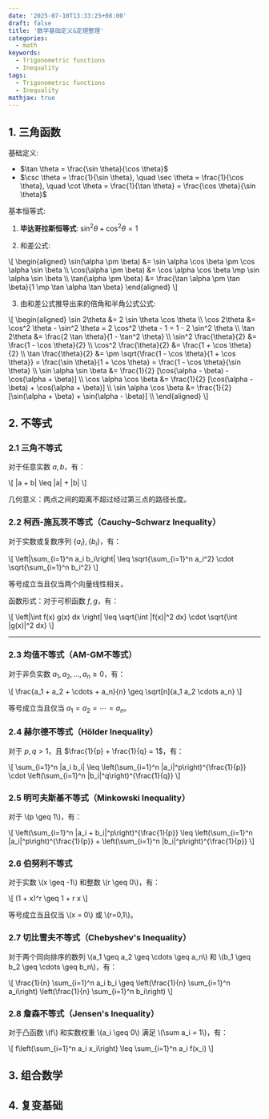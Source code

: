 ```yaml
---
date: '2025-07-10T13:33:25+08:00'
draft: false
title: '数学基础定义&定理整理'
categories:
  - math
keywords:
  - Trigonometric functions
  - Inequality
tags:
  - Trigonometric functions
  - Inequality
mathjax: true
---
```


## 1. 三角函数

基础定义:
- $\tan \theta = \frac{\sin \theta}{\cos \theta}$
- $\csc \theta = \frac{1}{\sin \theta}, \quad \sec \theta = \frac{1}{\cos \theta}, \quad \cot \theta = \frac{1}{\tan \theta} = \frac{\cos \theta}{\sin \theta}$

基本恒等式:

1. **毕达哥拉斯恒等式**: $\sin^2 \theta + \cos^2 \theta = 1$

2. 和差公式: 

\\[
\begin{aligned}
\sin(\alpha \pm \beta) &= \sin \alpha \cos \beta \pm \cos \alpha \sin \beta \\\\
\cos(\alpha \pm \beta) &= \cos \alpha \cos \beta \mp \sin \alpha \sin \beta \\\\
\tan(\alpha \pm \beta) &= \frac{\tan \alpha \pm \tan \beta}{1 \mp \tan \alpha \tan \beta}
\end{aligned}
\\]

3. 由和差公式推导出来的倍角和半角公式公式:

\\[
\begin{aligned}
\sin 2\theta &= 2 \sin \theta \cos \theta \\\\
\cos 2\theta &= \cos^2 \theta - \sin^2 \theta = 2 \cos^2 \theta - 1 = 1 - 2 \sin^2 \theta \\\\
\tan 2\theta &= \frac{2 \tan \theta}{1 - \tan^2 \theta} \\\\
\sin^2 \frac{\theta}{2} &= \frac{1 - \cos \theta}{2} \\\\
\cos^2 \frac{\theta}{2} &= \frac{1 + \cos \theta}{2} \\\\
\tan \frac{\theta}{2} &= \pm \sqrt{\frac{1 - \cos \theta}{1 + \cos \theta}} = \frac{\sin \theta}{1 + \cos \theta} = \frac{1 - \cos \theta}{\sin \theta} \\\\
\sin \alpha \sin \beta &= \frac{1}{2} [\cos(\alpha - \beta) - \cos(\alpha + \beta)] \\\\
\cos \alpha \cos \beta &= \frac{1}{2} [\cos(\alpha - \beta) + \cos(\alpha + \beta)] \\\\
\sin \alpha \cos \beta &= \frac{1}{2} [\sin(\alpha + \beta) + \sin(\alpha - \beta)] \\\\
\end{aligned}
\\]

## 2. 不等式

### 2.1 三角不等式

对于任意实数 $a, b$，有：

\\[
|a + b| \leq |a| + |b|
\\]

几何意义：两点之间的距离不超过经过第三点的路径长度。

### 2.2 柯西-施瓦茨不等式（Cauchy–Schwarz Inequality）

对于实数或复数序列 $\{a_i\}, \{b_i\}$，有：

\\[
\left|\sum_{i=1}^n a_i b_i\right| \leq \sqrt{\sum_{i=1}^n a_i^2} \cdot \sqrt{\sum_{i=1}^n b_i^2}
\\]

等号成立当且仅当两个向量线性相关。

函数形式：对于可积函数 $f, g$，有：

\\[
\left|\int f(x) g(x) dx \right| \leq \sqrt{\int |f(x)|^2 dx} \cdot \sqrt{\int |g(x)|^2 dx}
\\]

---

### 2.3 均值不等式（AM-GM不等式）

对于非负实数 $a_1, a_2, \dots, a_n \geq 0$，有：

\\[
\frac{a_1 + a_2 + \cdots + a_n}{n} \geq \sqrt[n]{a_1 a_2 \cdots a_n}
\\]

等号成立当且仅当 $a_1 = a_2 = \cdots = a_n$。

### 2.4 赫尔德不等式（Hölder Inequality）

对于 $p, q > 1$，且 $\frac{1}{p} + \frac{1}{q} = 1$，有：

\\[
\sum_{i=1}^n |a_i b_i| \leq \left(\sum_{i=1}^n |a_i|^p\right)^{\frac{1}{p}} \cdot \left(\sum_{i=1}^n |b_i|^q\right)^{\frac{1}{q}}
\\]

### 2.5 明可夫斯基不等式（Minkowski Inequality）

对于 \\(p \geq 1\\)，有：

\\[
\left(\sum_{i=1}^n |a_i + b_i|^p\right)^{\frac{1}{p}} \leq \left(\sum_{i=1}^n |a_i|^p\right)^{\frac{1}{p}} + \left(\sum_{i=1}^n |b_i|^p\right)^{\frac{1}{p}}
\\]

### 2.6 伯努利不等式

对于实数 \\(x \geq -1\\) 和整数 \\(r \geq 0\\)，有：

\\[
(1 + x)^r \geq 1 + r x
\\]

等号成立当且仅当 \\(x = 0\\) 或 \\(r=0,1\\)。


### 2.7 切比雪夫不等式（Chebyshev's Inequality）

对于两个同向排序的数列 \\(a_1 \geq a_2 \geq \cdots \geq a_n\\) 和 \\(b_1 \geq b_2 \geq \cdots \geq b_n\\)，有：

\\[
\frac{1}{n} \sum_{i=1}^n a_i b_i \geq \left(\frac{1}{n} \sum_{i=1}^n a_i\right) \left(\frac{1}{n} \sum_{i=1}^n b_i\right)
\\]

### 2.8 詹森不等式（Jensen's Inequality）

对于凸函数 \\(f\\) 和实数权重 \\(a_i \geq 0\\) 满足 \\(\sum a_i = 1\\)，有：

\\[
f\left(\sum_{i=1}^n a_i x_i\right) \leq \sum_{i=1}^n a_i f(x_i)
\\]

## 3. 组合数学

## 4. 复变基础